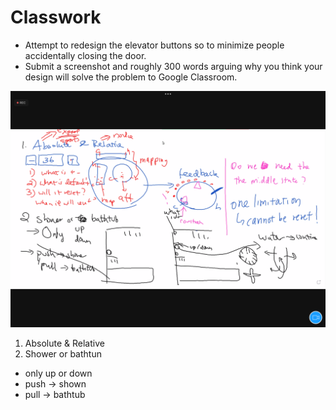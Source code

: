 # Classwork

- Attempt to redesign the elevator buttons so to minimize people
accidentally closing the door.
- Submit a screenshot and roughly 300 words arguing why you think
your design will solve the problem to Google Classroom.

<img src = "../images/bathtub-design.png" width=800>

1. Absolute & Relative
2. Shower or bathtun
- only up or down
- push -> shown
- pull -> bathtub